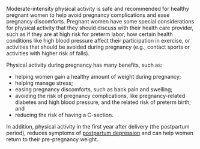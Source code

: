 Moderate-intensity physical activity is safe and recommended for healthy pregnant women to help avoid pregnancy complications and ease pregnancy discomforts. Pregnant women have some special considerations for physical activity that they should discuss with their health care provider, such as if they are at high risk for preterm labor, how certain health conditions like high blood pressure affect their participation in exercise, or activities that should be avoided during pregnancy (e.g., contact sports or activities with higher risk of falls).

Physical activity during pregnancy has many benefits, such as:

* helping women gain a healthy amount of weight during pregnancy;
* helping manage stress;
* easing pregnancy discomforts, such as back pain and swelling;
* avoiding the risk of pregnancy complications, like pregnancy-related diabetes and high blood pressure, and the related risk of preterm birth; and
* reducing the risk of having a C-section.

In addition, physical activity in the first year after delivery (the postpartum period), reduces symptoms of [postpartum depression](https://health.gov/sites/default/files/2019-09/Physical_Activity_Guidelines_2nd_edition.pdf) and can help women return to their pre-pregnancy weight.
